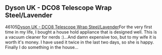 <article><h2>Dyson UK - DCO8 Telescope Wrap Steel/Lavender</h2><time><span class="day">4</span><span class="month">6</span><span class="year">105</span></time><a href="http://www.dyson.co.uk/range/feature_frame.asp?model=DC08-TW-CPRO-ALLERGY">Dyson UK - DCO8 Telescope Wrap Steel/Lavender</a>For the very first time in my life, I bought a house hold appliance that is designed well. This is a vacuum cleaner for nerds :)...And damn expensive too, but to my wife it is worth it's money. I have used it twice in the last two days, so she is happy. Finally I do something in the house...</article>